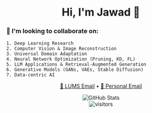<h1 align="center">Hi, I'm Jawad 👋</h1>

### 🤝 I'm looking to collaborate on:

```text
1. Deep Learning Research
2. Computer Vision & Image Reconstruction
3. Universal Domain Adaptation
4. Neural Network Optimization (Pruning, KD, FL)
5. LLM Applications & Retrieval-Augmented Generation
6. Generative Models (GANs, VAEs, Stable Diffusion)
7. Data-centric AI
```

<p align="center"> <a href="mailto:25100094@lums.edu.pk">📧 LUMS Email</a> • <a href="mailto:jawad.saeed586r@gmail.com">📧 Personal Email</a> </p>

<p align="center"> <img src="https://github-readme-stats.vercel.app/api?Jawamegamind&show_icons=true&theme=tokyonight" alt="GitHub Stats" /> <br /> <img src="https://visitor-badge.laobi.icu/badge?page_id=your-username" alt="visitors" /> </p>
